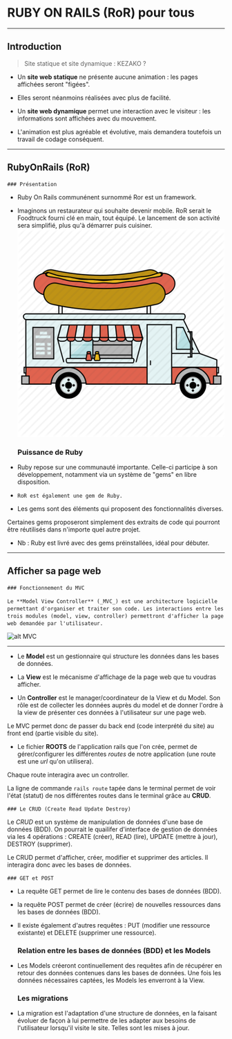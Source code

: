 
# RUBY ON RAILS (RoR) pour tous

---

## Introduction 

> Site statique et site dynamique : KEZAKO ?

* Un **site web statique** ne présente aucune animation : les pages affichées seront "figées". 
- Elles seront néanmoins réalisées avec plus de facilité.

* Un **site web dynamique** permet une interaction avec le visiteur : les informations sont affichées avec du mouvement. 
- L'animation est plus agréable et évolutive, mais demandera toutefois un travail de codage conséquent.

---

## RubyOnRails (RoR) 

	### Présentation

- Ruby On Rails communénent surnommé Ror est un framework. 

- Imaginons un restaurateur qui souhaite devenir mobile. RoR serait le Foodtruck fourni clé en main, tout équipé. Le lancement de son activité sera simplifié, plus qu'à démarrer puis cuisiner. ![alt foodtruck](https://raw.githubusercontent.com/Polo94/Polo94-S4J1-ReadmeOnRails/master/food_car-2-512.png)


	### Puissance de Ruby

* Ruby repose sur une communauté importante. Celle-ci participe à son développement, notamment via un système de "gems" en libre disposition.

- `RoR est également une gem de Ruby.`

* Les gems sont des éléments qui proposent des fonctionnalités diverses.

Certaines gems proposeront simplement des extraits de code qui pourront être réutilisés dans n'importe quel autre projet.

* Nb : Ruby est livré avec des gems préinstallées, idéal pour débuter.

---

## Afficher sa page web

	### Fonctionnement du MVC

```Le **Model View Controller** (_MVC_) est une architecture logicielle permettant d'organiser et traiter son code. Les interactions entre les trois modules (model, view, controller) permettront d'afficher la page web demandée par l'utilisateur.```

![alt MVC](https://github.com/Polo94/Polo94-S4J1-ReadmeOnRails/blob/master/schema-mvc.png)

-----

* Le **Model** est un gestionnaire qui structure les données dans les bases de données.

* La **View** est le mécanisme d'affichage de la page web que tu voudras afficher.

* Un **Controller** est le manager/coordinateur de la View et du Model. Son rôle est de collecter les données auprès du model et de donner l'ordre à la view de présenter ces données à l'utilisateur sur une page web.

Le MVC permet donc de passer du back end (code interprété du site) au front end (partie visible du site).


* Le fichier **ROOTS** de l'application rails que l'on crée, permet de gérer/configurer les différentes *routes* de notre application (une route est une *url* qu'on utilisera).

Chaque route interagira avec un controller.

La ligne de commande `rails route` tapée dans le terminal permet de voir l'état (statut) de nos différentes routes dans le terminal grâce au **CRUD**.


	### Le CRUD (Create Read Update Destroy)

Le *CRUD* est un système de manipulation de données d'une base de données (BDD). On pourrait le quailifer d'interface de gestion de données via les 4 opérations : CREATE (créer), READ (lire), UPDATE (mettre à jour), DESTROY (supprimer).

Le CRUD permet d'afficher, créer, modifier et supprimer des articles. Il interagira donc avec les bases de données.

	### GET et POST

* La requête GET permet de lire le contenu des bases de données (BDD).

* la requête POST permet de créer (écrire) de nouvelles ressources dans les bases de données (BDD).

* Il existe également d'autres requêtes : PUT (modifier une ressource existante) et DELETE (supprimer une ressource).


	### Relation entre les bases de données (BDD) et les Models

* Les Models créeront continuellement des requêtes afin de récupérer en retour des données contenues dans les bases de données. Une fois les données nécessaires captées, les Models les enverront à la View.

	### Les migrations

* La migration est l'adaptation d'une structure de données, en la faisant évoluer de façon à lui permettre de les adapter aux besoins de l'utilisateur lorsqu'il visite le site. Telles sont les mises à jour.

















